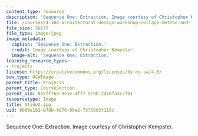 ```yaml
---
content_type: resource
description: 'Sequence One: Extraction. Image courtesy of Christopher Kempster.'
file: /courses/4-184-architectural-design-workshop-collage-method-and-form-spring-2004/9b09e1b2b78bf8760be27376603f118c_Slide2.jpg
file_size: 36677
file_type: image/jpeg
image_metadata:
  caption: 'Sequence One: Extraction.'
  credit: Image courtesy of Christopher Kempster.
  image-alt: 'Sequence One: Extraction.'
learning_resource_types:
- Projects
license: https://creativecommons.org/licenses/by-nc-sa/4.0/
ocw_type: OCWImage
parent_title: Projects
parent_type: CourseSection
parent_uid: 855ff769-9e1e-4ff7-5e9b-2416fa3c27b1
resourcetype: Image
title: Slide2.jpg
uid: 9b09e1b2-b78b-f876-0be2-7376603f118c
---
```

Sequence One: Extraction. Image courtesy of Christopher Kempster.